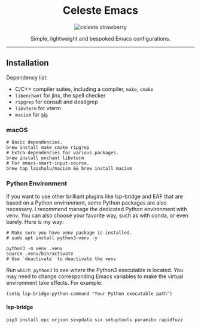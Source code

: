 <div align="center">

# Celeste Emacs

<img src="https://www.celestegame.com/images/strawberry.png" alt="celeste strawberry"/>

Simple, lightweight and bespoked Emacs configurations.

</div>

---

## Installation

Dependency list:

- C/C++ compiler suites, including a compiler, `make`, `cmake`
- `libenchant` for jinx, the spell checker
- `ripgrep` for consult and deadgrep
- `libvterm` for vterm
- `macism` for [sis](https://github.com/laishulu/emacs-smart-input-source)

### macOS

``` shell
# Basic dependencies.
brew install make cmake ripgrep
# Extra dependencies for various packages.
brew install enchant libvterm
# For emacs-smart-input-source.
brew tap laishulu/macism && brew install macism
```

### Python Environment

If you want to use other brilliant plugins like lsp-bridge and EAF that are
based on a Python environment, some Python packages are also necessary. I
recommend manage the dedicated Python environment with venv. You can also choose
your favorite way, such as with conda, or even barely. Here is my way:

``` shell
# Make sure you have venv package is installed.
# sudo apt install python3-venv -y

python3 -m venv .venv
source .venv/bin/activate
# Use `deactivate` to deactivate the venv
```

Run `which python3` to see where the Python3 executable is located. You may need
to change corresponding Emacs variables to make the virtual environment take
effects. For example:

``` emacs-lisp
(setq lsp-bridge-python-command "Your Python executable path")
```

#### lsp-bridge

``` shell
pip3 install epc orjson sexpdata six setuptools paramiko rapidfuzz
```
